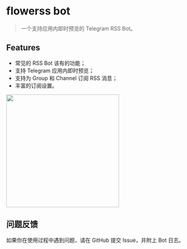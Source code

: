 # flowerss bot

> 一个支持应用内即时预览的 Telegram RSS Bot。

## Features

- 常见的 RSS Bot 该有的功能；
- 支持 Telegram 应用内即时预览；
- 支持为 Group 和 Channel 订阅 RSS 消息；
- 丰富的订阅设置。

<img src="https://github.com/rssflow/img/raw/master/images/rssflow_demo.gif" width = "300"/>



## 问题反馈

如果你在使用过程中遇到问题，请在 GitHub 提交 Issue，并附上 Bot 日志。